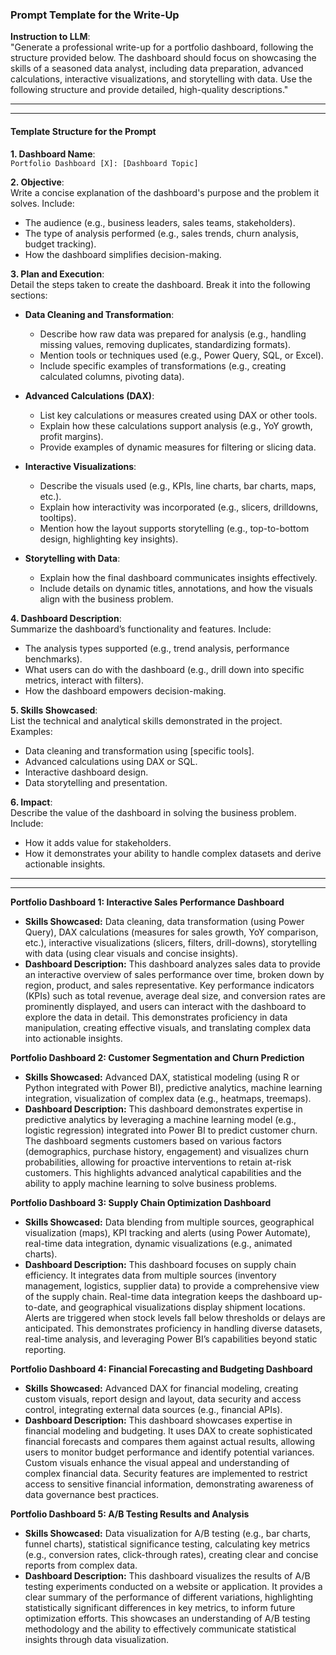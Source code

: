

### **Prompt Template for the Write-Up**

**Instruction to LLM**:  
"Generate a professional write-up for a portfolio dashboard, following the structure provided below. The dashboard should focus on showcasing the skills of a seasoned data analyst, including data preparation, advanced calculations, interactive visualizations, and storytelling with data. Use the following structure and provide detailed, high-quality descriptions."

---
---

#### **Template Structure for the Prompt**

**1. Dashboard Name**:  
`Portfolio Dashboard [X]: [Dashboard Topic]`

**2. Objective**:  
Write a concise explanation of the dashboard's purpose and the problem it solves. Include:  
- The audience (e.g., business leaders, sales teams, stakeholders).  
- The type of analysis performed (e.g., sales trends, churn analysis, budget tracking).  
- How the dashboard simplifies decision-making.

**3. Plan and Execution**:  
Detail the steps taken to create the dashboard. Break it into the following sections:  
- **Data Cleaning and Transformation**:  
  - Describe how raw data was prepared for analysis (e.g., handling missing values, removing duplicates, standardizing formats).  
  - Mention tools or techniques used (e.g., Power Query, SQL, or Excel).  
  - Include specific examples of transformations (e.g., creating calculated columns, pivoting data).  

- **Advanced Calculations (DAX)**:  
  - List key calculations or measures created using DAX or other tools.  
  - Explain how these calculations support analysis (e.g., YoY growth, profit margins).  
  - Provide examples of dynamic measures for filtering or slicing data.

- **Interactive Visualizations**:  
  - Describe the visuals used (e.g., KPIs, line charts, bar charts, maps, etc.).  
  - Explain how interactivity was incorporated (e.g., slicers, drilldowns, tooltips).  
  - Mention how the layout supports storytelling (e.g., top-to-bottom design, highlighting key insights).  

- **Storytelling with Data**:  
  - Explain how the final dashboard communicates insights effectively.  
  - Include details on dynamic titles, annotations, and how the visuals align with the business problem.

**4. Dashboard Description**:  
Summarize the dashboard’s functionality and features. Include:  
- The analysis types supported (e.g., trend analysis, performance benchmarks).  
- What users can do with the dashboard (e.g., drill down into specific metrics, interact with filters).  
- How the dashboard empowers decision-making.

**5. Skills Showcased**:  
List the technical and analytical skills demonstrated in the project. Examples:  
- Data cleaning and transformation using [specific tools].  
- Advanced calculations using DAX or SQL.  
- Interactive dashboard design.  
- Data storytelling and presentation.

**6. Impact**:  
Describe the value of the dashboard in solving the business problem. Include:  
- How it adds value for stakeholders.  
- How it demonstrates your ability to handle complex datasets and derive actionable insights.


---
---


**Portfolio Dashboard 1:  Interactive Sales Performance Dashboard**

* **Skills Showcased:** Data cleaning, data transformation (using Power Query), DAX calculations (measures for sales growth, YoY comparison, etc.), interactive visualizations (slicers, filters, drill-downs), storytelling with data (using clear visuals and concise insights).
* **Dashboard Description:** This dashboard analyzes sales data to provide an interactive overview of sales performance over time, broken down by region, product, and sales representative.  Key performance indicators (KPIs) such as total revenue, average deal size, and conversion rates are prominently displayed, and users can interact with the dashboard to explore the data in detail.  This demonstrates proficiency in data manipulation, creating effective visuals, and translating complex data into actionable insights.

**Portfolio Dashboard 2:  Customer Segmentation and Churn Prediction**

* **Skills Showcased:** Advanced DAX, statistical modeling (using R or Python integrated with Power BI), predictive analytics, machine learning integration, visualization of complex data (e.g., heatmaps, treemaps).
* **Dashboard Description:**  This dashboard demonstrates expertise in predictive analytics by leveraging a machine learning model (e.g., logistic regression) integrated into Power BI to predict customer churn. The dashboard segments customers based on various factors (demographics, purchase history, engagement) and visualizes churn probabilities, allowing for proactive interventions to retain at-risk customers.  This highlights advanced analytical capabilities and the ability to apply machine learning to solve business problems.

**Portfolio Dashboard 3:  Supply Chain Optimization Dashboard**

* **Skills Showcased:** Data blending from multiple sources, geographical visualization (maps), KPI tracking and alerts (using Power Automate), real-time data integration, dynamic visualizations (e.g., animated charts).
* **Dashboard Description:** This dashboard focuses on supply chain efficiency. It integrates data from multiple sources (inventory management, logistics, supplier data) to provide a comprehensive view of the supply chain.  Real-time data integration keeps the dashboard up-to-date, and geographical visualizations display shipment locations.  Alerts are triggered when stock levels fall below thresholds or delays are anticipated. This demonstrates proficiency in handling diverse datasets, real-time analysis, and leveraging Power BI’s capabilities beyond static reporting.


**Portfolio Dashboard 4:  Financial Forecasting and Budgeting Dashboard**

* **Skills Showcased:**  Advanced DAX for financial modeling, creating custom visuals, report design and layout, data security and access control, integrating external data sources (e.g., financial APIs).
* **Dashboard Description:** This dashboard showcases expertise in financial modeling and budgeting.  It uses DAX to create sophisticated financial forecasts and compares them against actual results, allowing users to monitor budget performance and identify potential variances.  Custom visuals enhance the visual appeal and understanding of complex financial data.  Security features are implemented to restrict access to sensitive financial information, demonstrating awareness of data governance best practices.


**Portfolio Dashboard 5:  A/B Testing Results and Analysis**

* **Skills Showcased:**  Data visualization for A/B testing (e.g., bar charts, funnel charts), statistical significance testing, calculating key metrics (e.g., conversion rates, click-through rates), creating clear and concise reports from complex data.
* **Dashboard Description:** This dashboard visualizes the results of A/B testing experiments conducted on a website or application.  It provides a clear summary of the performance of different variations, highlighting statistically significant differences in key metrics, to inform future optimization efforts.  This showcases an understanding of A/B testing methodology and the ability to effectively communicate statistical insights through data visualization.


